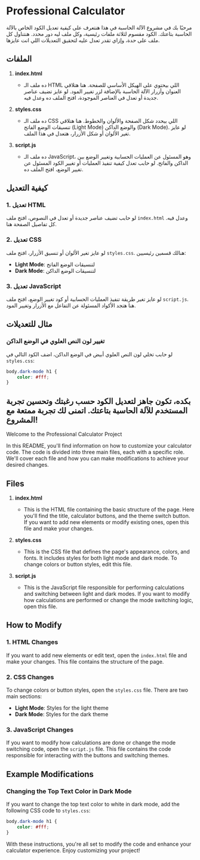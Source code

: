 # Professional Calculator

مرحبًا بك في مشروع الآلة الحاسبة
في هذا هنتعرف على كيفية تعديل الكود الخاص بالآلة الحاسبة بتاعتك. الكود مقسوم لثلاثة ملفات رئيسية، وكل ملف ليه دور محدد. هنتناول كل ملف على حدة، وإزاي تقدر تعدل عليه لتحقيق التعديلات اللي انت عايزها.

## الملفات

1. **index.html**
   - ده ملف الـ HTML اللي بيحتوي على الهيكل الأساسي للصفحة. هنا هتلاقي العنوان وأزرار الآلة الحاسبة بالإضافة لزر تغيير المود. لو عايز تضيف عناصر جديدة أو تعدل في العناصر الموجودة، افتح الملف ده وعدل فيه.

2. **styles.css**
   - ده ملف الـ CSS اللي بيحدد شكل الصفحة والألوان والخطوط. هنا هتلاقي تنسيقات الوضع الفاتح (Light Mode) والوضع الداكن (Dark Mode). لو عايز تغير الألوان أو شكل الأزرار، هتعدل في هذا الملف.

3. **script.js**
   - ده ملف الـ JavaScript، وهو المسئول عن العمليات الحسابية وتغيير الوضع بين الداكن والفاتح. لو حابب تعدل كيفية تنفيذ العمليات أو تغيير الكود المسئول عن تغيير الوضع، افتح الملف ده.

## كيفية التعديل

### 1. تعديل HTML
لو حابب تضيف عناصر جديدة أو تعدل في النصوص، افتح ملف `index.html` وعدل فيه. كل تفاصيل الصفحة هنا.

### 2. تعديل CSS
لو عايز تغير الألوان أو تنسيق الأزرار، افتح ملف `styles.css`. هنالك قسمين رئيسيين: 
- **Light Mode**: لتنسيقات الوضع الفاتح
- **Dark Mode**: لتنسيقات الوضع الداكن

### 3. تعديل JavaScript
لو عايز تغير طريقة تنفيذ العمليات الحسابية أو كود تغيير الوضع، افتح ملف `script.js`. هنا هتجد الأكواد المسئولة عن التفاعل مع الأزرار وتغيير المود.

## مثال للتعديلات

### تغيير لون النص العلوي في الوضع الداكن
لو حابب تخلي لون النص العلوي أبيض في الوضع الداكن، اضف الكود التالي في `styles.css`:

```css
body.dark-mode h1 {
    color: #fff;
}
```



بكده، تكون جاهز لتعديل الكود حسب رغبتك وتحسين تجربة المستخدم للآلة الحاسبة بتاعتك. اتمنى لك تجربة ممتعة مع المشروع!
---

Welcome to the Professional Calculator Project

In this README, you'll find information on how to customize your calculator code. The code is divided into three main files, each with a specific role. We'll cover each file and how you can make modifications to achieve your desired changes.

## Files

1. **index.html**
   - This is the HTML file containing the basic structure of the page. Here you'll find the title, calculator buttons, and the theme switch button. If you want to add new elements or modify existing ones, open this file and make your changes.

2. **styles.css**
   - This is the CSS file that defines the page's appearance, colors, and fonts. It includes styles for both light mode and dark mode. To change colors or button styles, edit this file.

3. **script.js**
   - This is the JavaScript file responsible for performing calculations and switching between light and dark modes. If you want to modify how calculations are performed or change the mode switching logic, open this file.

## How to Modify

### 1. HTML Changes
If you want to add new elements or edit text, open the `index.html` file and make your changes. This file contains the structure of the page.

### 2. CSS Changes
To change colors or button styles, open the `styles.css` file. There are two main sections:
- **Light Mode**: Styles for the light theme
- **Dark Mode**: Styles for the dark theme

### 3. JavaScript Changes
If you want to modify how calculations are done or change the mode switching code, open the `script.js` file. This file contains the code responsible for interacting with the buttons and switching themes.

## Example Modifications

### Changing the Top Text Color in Dark Mode
If you want to change the top text color to white in dark mode, add the following CSS code to `styles.css`:

```css
body.dark-mode h1 {
    color: #fff;
}
```

With these instructions, you're all set to modify the code and enhance your calculator experience. Enjoy customizing your project!

